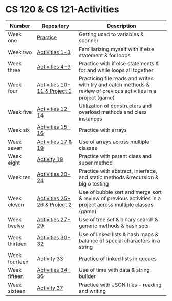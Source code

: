 # CS 120 & CS 121-Activities

| Number | Repository | Description |
| ------ | ---------- | ----------- |
| Week one | [Practice](https://github.com/Dustinmuse/2022-2023-activities/tree/main/WeekOne) | Getting used to variables & scanner |
| Week two | [Activities 1-3](https://github.com/Dustinmuse/2022-2023-activities/tree/main/WeekTwo) | Familiarizing myself with if else statement & for loops |
| Week three | [Activities 4-9](https://github.com/Dustinmuse/2022-2023-activities/tree/main/WeekThree) | Practice with if else statements & for and while loops all together |
| Week four | [Activities 10-11 & Project 1](https://github.com/Dustinmuse/2022-2023-activities/tree/main/WeekFour) | Practicing file reads and writes with try and catch methods & review of previous activities in a project (game) |
| Week five | [Activities 12-14](https://github.com/Dustinmuse/2022-2023-activities/tree/main/WeekFive) | Utilization of constructers and overload methods and class instances |
| Week six | [Activities 15-16](https://github.com/Dustinmuse/2022-2023-activities/tree/main/WeekSix) | Practice with arrays |
| Week seven | [Activities 17 & 19](https://github.com/Dustinmuse/2022-2023-activities/tree/main/WeekSeven) | Use of arrays across multiple classes |
| Week eight | [Activity 19](https://github.com/Dustinmuse/2022-2023-activities/tree/main/WeekEight) | Practice with parent class and super method |
| Week ten | [Activities 20-24](https://github.com/Dustinmuse/2022-2023-activities/tree/main/WeekTen) | Practice with abstract, interface, and static methods & recursion & big o testing |
| Week eleven | [Activities 25-26 & Project 2](https://github.com/Dustinmuse/2022-2023-activities/tree/main/WeekEleven) | Use of bubble sort and merge sort & review of previous activities in a project across multiple classes (game) |
| Week twelve | [Activities 27-29](https://github.com/Dustinmuse/2022-2023-activities/tree/main/WeekTwelve) | Use of tree set & binary search & generic methods & hash sets |
| Week thirteen | [Activities 30-32](https://github.com/Dustinmuse/2022-2023-activities/tree/main/WeekThirteen) | Use of linked lists & hash maps & balance of special characters in a string |
| Week fourteen | [Activity 33](https://github.com/Dustinmuse/2022-2023-activities/tree/main/WeekFourteen) | Practice of linked lists in queues |
| Week fifteen | [Activities 34-36](https://github.com/Dustinmuse/2022-2023-activities/tree/main/WeekFifteen) | Use of time with data & string builder |
| Week sixteen | [Activity 37](https://github.com/Dustinmuse/2022-2023-activities/tree/main/WeekSixteen) | Practice with JSON files - reading and writing |

